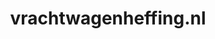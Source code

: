 ---
layout: post
title:  "vrachtwagenheffing.nl"
internal_url:  "/data/vrachtwagenheffing.nl.html"
categories: dutchgov
---